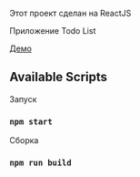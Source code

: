 Этот проект сделан на ReactJS

Приложение Todo List 

[Демо](//pre.zn-work.ru/react/2019/todoist)

## Available Scripts

Запуск

### `npm start`

Сборка
### `npm run build`

